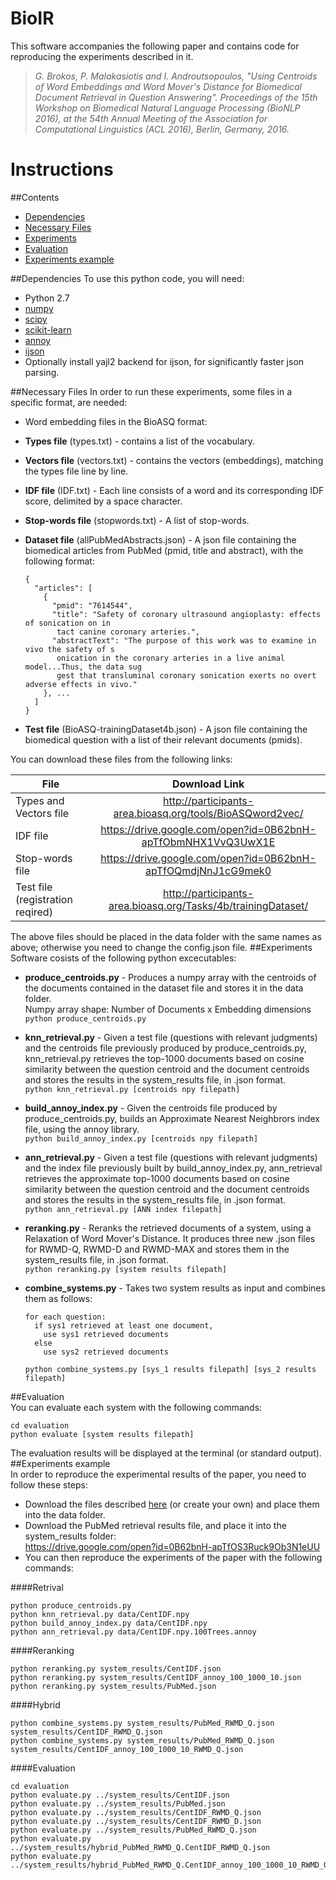 # BioIR
This software accompanies the following paper and contains code for reproducing the experiments described in it.
>*G. Brokos, P. Malakasiotis and I. Androutsopoulos, "Using Centroids of Word Embeddings and Word Mover's Distance for Biomedical Document Retrieval in Question Answering". Proceedings of the 15th Workshop on Biomedical Natural Language Processing (BioNLP 2016), at the 54th Annual Meeting of the Association for Computational Linguistics (ACL 2016), Berlin, Germany, 2016.*



# Instructions
##Contents
* [Dependencies](https://github.com/nlpaueb/BioIR#dependencies)
* [Necessary Files](https://github.com/nlpaueb/BioIR#necessary-files)
* [Experiments](https://github.com/nlpaueb/BioIR#experiments)
* [Evaluation](https://github.com/nlpaueb/BioIR#evaluation)
* [Experiments example](https://github.com/nlpaueb/BioIR#experiments-example)  

##Dependencies
To use this python code, you will need:
* Python 2.7
* [numpy](http://www.numpy.org/)
* [scipy](http://www.scipy.org/)
* [scikit-learn](http://scikit-learn.org/stable/index.html)
* [annoy](https://pypi.python.org/pypi/annoy)
* [ijson](https://pypi.python.org/pypi/ijson)  
 * Optionally install yajl2 backend for ijson, for significantly faster json parsing.  

##Necessary Files
In order to run these experiments, some files in a specific format, are needed:
* Word embedding files in the BioASQ format:
 * **Types file** (types.txt)  -  contains a list of the vocabulary.
 * **Vectors file** (vectors.txt)  -  contains the vectors (embeddings), matching the types file line by line.  
* **IDF file** (IDF.txt)  -  Each line consists of a word and its corresponding IDF score, delimited by a space character.  
* **Stop-words file** (stopwords.txt)  -  A list of stop-words.  
* **Dataset file**  (allPubMedAbstracts.json)  -  A json file containing the biomedical articles from PubMed (pmid, title and abstract), with the following format:

    ```
    {  
      "articles": [  
        {
          "pmid": "7614544",  
          "title": "Safety of coronary ultrasound angioplasty: effects of sonication on in  
           tact canine coronary arteries.",  
          "abstractText": "The purpose of this work was to examine in vivo the safety of s  
           onication in the coronary arteries in a live animal model...Thus, the data sug  
           gest that transluminal coronary sonication exerts no overt adverse effects in vivo."  
        }, ...
      ]
    }
    ```
* **Test file**  (BioASQ-trainingDataset4b.json)  -  A json file containing the biomedical question with a list of their relevant documents (pmids).  
  
You can download these files from the following links:  

| File          | Download Link |
| ------------- |:-------------:|
| Types and Vectors file | http://participants-area.bioasq.org/tools/BioASQword2vec/ |
| IDF file      |https://drive.google.com/open?id=0B62bnH-apTfObmNHX1VvQ3UwX1E|
|Stop-words file|https://drive.google.com/open?id=0B62bnH-apTfOQmdjNnJ1cG9mek0|
|Test file (registration reqired)      |http://participants-area.bioasq.org/Tasks/4b/trainingDataset/|
The above files should be placed in the data folder with the same names as above; otherwise you need to change the config.json file. 
##Experiments
Software cosists of the following python excecutables:
* **produce_centroids.py**  -  Produces a numpy array with the centroids of the documents contained in the dataset file and stores it in the data folder.  
Numpy array shape: Number of Documents x Embedding dimensions  
```python produce_centroids.py```
* **knn_retrieval.py**  -  Given a test file (questions with relevant judgments) and the centroids file previously produced by produce_centroids.py, knn_retrieval.py retrieves the top-1000 documents based on cosine similarity between the question centroid and the document centroids and stores the results in the system_results file, in .json format.  
```python knn_retrieval.py [centroids npy filepath]```  
* **build_annoy_index.py**  -  Given the centroids file produced by produce_centroids.py, builds an Approximate Nearest Neighbrors index file, using the annoy library.  
```python build_annoy_index.py [centroids npy filepath]```  
* **ann_retrieval.py**  -  Given a test file (questions with relevant judgments) and the index file previously built by build_annoy_index.py, ann_retrieval retrieves the approximate top-1000 documents based on cosine similarity between the question centroid and the document centroids and stores the results in the system_results file, in .json format.  
```python ann_retrieval.py [ANN index filepath]```  
* **reranking.py**  -  Reranks the retrieved documents of a system, using a Relaxation of Word Mover's Distance. It produces three new  .json files for RWMD-Q, RWMD-D and RWMD-MAX and stores them in the system_results file, in .json format.  
```python reranking.py [system results filepath]```  
* **combine_systems.py**  - Takes two system results as input and combines them as follows:  

    ```
    for each question:
      if sys1 retrieved at least one document,
        use sys1 retrieved documents
      else
        use sys2 retrieved documents
    ```  
    ```python combine_systems.py [sys_1 results filepath] [sys_2 results filepath]```  

##Evaluation  
You can evaluate each system with the following commands:
```
cd evaluation
python evaluate [system results filepath]
```
The evaluation results will be displayed at the terminal (or standard output).
##Experiments example   
In order to reproduce the experimental results of the paper, you need to follow these steps:
* Download the files described [here](https://github.com/nlpaueb/BioIR#necessary-files) (or create your own) and place them into the data folder.  
* Download the PubMed retrieval results file, and place it into the system_results folder:  
  https://drive.google.com/open?id=0B62bnH-apTfOS3Ruck9Ob3N1eUU  
* You can then reproduce the experiments of the paper with the following commands:  

####Retrival
```
python produce_centroids.py 
python knn_retrieval.py data/CentIDF.npy
python build_annoy_index.py data/CentIDF.npy
python ann_retrieval.py data/CentIDF.npy.100Trees.annoy
```
####Reranking
```
python reranking.py system_results/CentIDF.json  
python reranking.py system_results/CentIDF_annoy_100_1000_10.json
python reranking.py system_results/PubMed.json  
```
####Hybrid
```
python combine_systems.py system_results/PubMed_RWMD_Q.json system_results/CentIDF_RWMD_Q.json
python combine_systems.py system_results/PubMed_RWMD_Q.json system_results/CentIDF_annoy_100_1000_10_RWMD_Q.json
```
####Evaluation
```
cd evaluation
python evaluate.py ../system_results/CentIDF.json
python evaluate.py ../system_results/PubMed.json  
python evaluate.py ../system_results/CentIDF_RWMD_Q.json
python evaluate.py ../system_results/CentIDF_RWMD_D.json
python evaluate.py ../system_results/PubMed_RWMD_Q.json
python evaluate.py ../system_results/hybrid_PubMed_RWMD_Q.CentIDF_RWMD_Q.json
python evaluate.py ../system_results/hybrid_PubMed_RWMD_Q.CentIDF_annoy_100_1000_10_RWMD_Q.json
```
